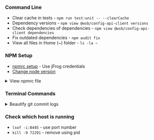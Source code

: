 
### Command Line
- Clear cache in tests - `npm run test:unit -- --clearCache`
- Dependency versions - `npm view @wsb/config-api-client versions`
- Check dependencies of dependencies - `npm view @wsb/config-api-client dependencies`
- Fix outdated dependencies - `npm audit fix`
- View all files in Home (~) folder - `ls -la ~`

### NPM Setup
- [npmrc setup](https://godaddy-corp.atlassian.net/wiki/spaces/MWCENG/pages/53150095/Javascript+Setup) - Use jFrog credentials
- [Change node version](https://www.bairesdev.com/blog/change-node-version/)
<details>
<summary>View npmrc file</summary>
- `cat .npmrc`
- `open ~/.npmrc`
</details>

### Terminal Commands
<details>
<summary>Beautify git commit logs</summary>
- `git log --graph --oneline --decorate --all` git commit check
- `git log --color --graph --pretty=format:'%Cred%h%Creset - %C(yellow)%d%Creset %s %Cgreen(%cr) %C(bold blue)<%an>%Creset' --abbrev-commit`
- `log --graph --pretty=format:'%C(yellow)%h%Creset %m %C(bold yellow)%d%Creset %C(cyan)(%G?) %n%s%+b%n%Cgreen%cr %C(italic magenta)<%an>%Creset' --abbrev-commit --date=relative`
</details>

### Check which host is running

- `lsof -i:8445` - use port number
- `kill -9 72291` - remove using pid

